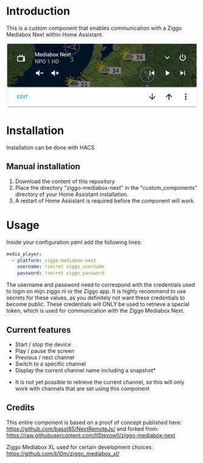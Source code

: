 # Introduction
This is a custom component  that enables communication with a Ziggo Mediabox Next within Home Assistant.

![Example of using the Mediabox Next](https://raw.githubusercontent.com/IIStevowII/ziggo-mediabox-next/master/screenshot.PNG)

# Installation
Installation can be done with HACS

## Manual installation
1) Download the content of this repository
2) Place the directory "ziggo-mediabox-next" in the "custom_components" directory of your Home Assistant installation.
3) A restart of Home Assistant is required before the component will work.

# Usage
Inside your configuration.yaml add the following lines:
```yaml
media_player:
  - platform: ziggo-mediabox-next
    username: !secret ziggo_username
    password: !secret ziggo_password
```

The username and password need to correspond with the credentials used to login on mijn.ziggo.nl or the Ziggo app.
It is highly recommend to use secrets for these values, as you definitely not want these credentials to become public. These credentials will ONLY be used to retrieve a special token, which is used for communication with the Ziggo Mediabox Next.

## Current features
- Start / stop the device
- Play / pause the screen
- Previous / next channel
- Switch to a specific channel
- Display the current channel name including a snapshot*

* It is not yet possible to retrieve the current channel, so this will only work with channels that are set using this component

## Credits
This entire component is based on a proof of concept published here: https://github.com/basst85/NextRemoteJs/
and forked from: https://raw.githubusercontent.com/IIStevowII/ziggo-mediabox-next

Ziggo Mediabox XL used for certain development choices: https://github.com/b10m/ziggo_mediabox_xl/
